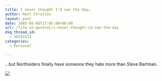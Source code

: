 ```yaml
---
title: I never thought I’d see the day…
author: Matt Stratton
layout: post
date: 2005-05-06T17:05:00+00:00
url: /life-in-general/i-never-thought-id-see-the-day
dsq_thread_id:
  - 28254131
categories:
  - Personal

---
```

&#8230;but Northsiders finally have someone they hate more than Steve Bartman.

![][1]

 [1]: http://chicago.cubs.mlb.com/images/2004/03/24/aosPVP8A.jpg
